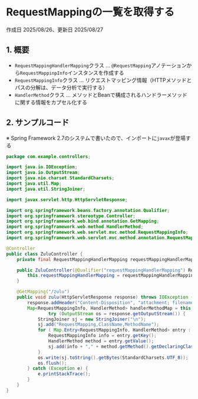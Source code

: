 # RequestMappingの一覧を取得する

作成日 2025/08/26、更新日 2025/08/27

## 1. 概要

- `RequestMappingHandlerMapping`クラス ... `@RequestMapping`アノテーションから`RequestMappinpInfo`インスタンスを作成する
- `RequestMappingInfo`クラス ... リクエストマッピング情報（HTTPメソッドとパスの分解は、データ分析で実行する）
- `HandlerMethod`クラス ... メソッドとBeanで構成されるハンドラーメソッドに関する情報をカプセル化する

## 2. サンプルコード

※ Spring Framework 2.7のシステムで書いたので、インポートに`javax`が登場する

```java
package com.example.controllers;

import java.io.IOException;
import java.io.OutputStream;
import java.nio.charset.StandardCharsets;
import java.util.Map;
import java.util.StringJoiner;

import javax.servlet.http.HttpServletResponse;

import org.springframework.beans.factory.annotation.Qualifier;
import org.springframework.stereotype.Controller;
import org.springframework.web.bind.annotation.GetMapping;
import org.springframework.web.method.HandlerMethod;
import org.springframework.web.servlet.mvc.method.RequestMappingInfo;
import org.springframework.web.servlet.mvc.method.annotation.RequestMappingHandlerMapping;

@Controller
public class ZuluController {
    private final RequestMappingHandlerMapping requestMappingHandlerMapping;

    public ZuluController(@Qualifier("requestMappingHandlerMapping") RequestMappingHandlerMapping requestMappingHandlerMapping) {
        this.requestMappingHandlerMapping = requestMappingHandlerMapping;
    }

    @GetMapping("/zulu")
    public void zulu(HttpServletResponse response) throws IOException {
        response.addHeader("Content-Disposition", "attachment; filename=\"requestMapping.csv\"");
        Map<RequestMappingInfo, HandlerMethod> handlerMethodMap = this.requestMappingHandlerMapping.getHandlerMethods();
                try (OutputStream os = response.getOutputStream()) {
            StringJoiner sj = new StringJoiner("\n");
            sj.add("RequestMapping,ClassName,MethodName");
            for ( Map.Entry<RequestMappingInfo, HandlerMethod> entry : handlerMethodMap.entrySet() ) {
                RequestMappingInfo info = entry.getKey();
                HandlerMethod method = entry.getValue();
                sj.add(info + "," + method.getMethod().getDeclaringClass().getName() + "," + method.getMethod().getName());
            }
            os.write(sj.toString().getBytes(StandardCharsets.UTF_8));
            os.flush();
        } catch (Exception e) {
            e.printStackTrace();
        }
    }
}
```
